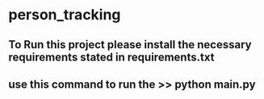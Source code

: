# person_tracking
## To Run this project please install the necessary requirements stated in requirements.txt
## use this command to run the >> python main.py
